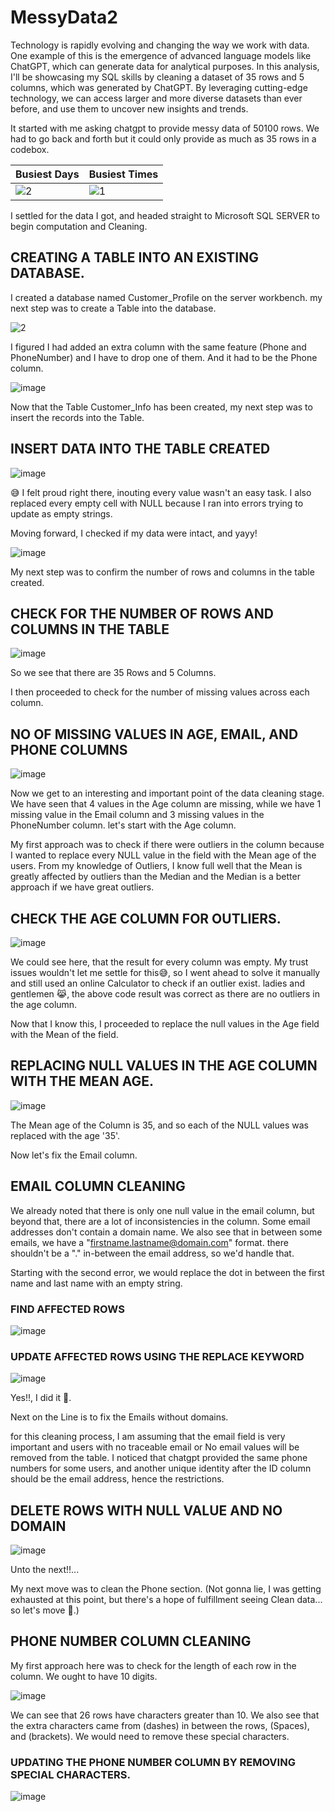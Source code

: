# MessyData2

Technology is rapidly evolving and changing the way we work with data. One example of this is the emergence of advanced language models like ChatGPT, which can generate data for analytical purposes.
In this analysis, I'll be showcasing my SQL skills by cleaning a dataset of 35 rows and 5 columns, which was generated by ChatGPT. By leveraging cutting-edge technology, we can access larger and more diverse datasets than ever before, and use them to uncover new insights and trends.

It started with me asking chatgpt to provide messy data of 50100 rows. We had to go back and forth but it could only provide as much as 35 rows in a codebox.

Busiest Days                                                                                        |  Busiest Times
-------------------------------------------------------------------------------------------------------------|------------------------- 
![2](https://github.com/Emem-Data/MessyData2/assets/103915142/820fa997-f26f-4a71-9771-bf71ec4e5f69) | ![1](https://github.com/Emem-Data/MessyData2/assets/103915142/2e314da7-8b26-43f6-8ddb-3d2fc508c202)


I settled for the data I got, and headed straight to Microsoft SQL SERVER to begin computation and Cleaning.

## CREATING A TABLE INTO AN EXISTING DATABASE. 
I created a database named Customer_Profile on the server workbench. 
my next step was to create a Table into the database.

![2](https://github.com/Emem-Data/MessyData2/assets/103915142/e86713dc-cacc-4a99-a8de-b44a35656d5a)

I figured I had added an extra column with the same feature (Phone and PhoneNumber) and I have to drop one of them. And it had to be the Phone column.

![image](https://github.com/Emem-Data/MessyData2/assets/103915142/4bf0d8ad-bdfa-45d8-830b-0a5a5136091f)

Now that the Table Customer_Info has been created, my next step was to insert the records into the Table. 

## INSERT DATA INTO THE TABLE CREATED

![image](https://github.com/Emem-Data/MessyData2/assets/103915142/d8e90709-5bf0-4b75-bbd9-7a0f85b425ac)

😅 I felt proud right there, inouting every value wasn't an easy task. I also replaced every empty cell with NULL because I ran into errors trying to update as empty strings.

Moving forward, I checked if my data were intact, and yayy!

![image](https://github.com/Emem-Data/MessyData2/assets/103915142/e6adbda4-aec7-4aba-ba8d-1fad0aa5ab05)

My next step was to confirm the number of rows and columns in the table created.

## CHECK FOR THE NUMBER OF ROWS AND COLUMNS IN THE TABLE

![image](https://github.com/Emem-Data/MessyData2/assets/103915142/85c6fe81-d408-4e6b-a8b7-5517926ebee6)

So we see that there are 35 Rows and 5 Columns. 

I then proceeded to check for the number of missing values across each column.

## NO OF MISSING VALUES IN AGE, EMAIL, AND PHONE COLUMNS

![image](https://github.com/Emem-Data/MessyData2/assets/103915142/20a917be-9b82-413c-8450-a5448f949887)

Now we get to an interesting and important point of the data cleaning stage. We have seen that 4 values in the Age column are missing, while we have 1 missing value in the Email column and 3 missing values in the PhoneNumber column. 
let's start with the Age column. 

My first approach was to check if there were outliers in the column because I wanted to replace every NULL value in the field with the Mean age of the users. From my knowledge of Outliers, I know full well that the Mean is greatly affected by outliers than the Median and the Median is a better approach if we have great outliers. 

## CHECK THE AGE COLUMN FOR OUTLIERS.

![image](https://github.com/Emem-Data/MessyData2/assets/103915142/0cd464b9-5591-4273-9746-a810141e205f)

We could see here, that the result for every column was empty. My trust issues wouldn't let me settle for this😅, so I went ahead to solve it manually and still used an online Calculator to check if an outlier exist. ladies and gentlemen 😹, the above code result was correct as there are no outliers in the age column. 

Now that I know this, I proceeded to replace the null values in the Age field with the Mean of the field.

## REPLACING NULL VALUES IN THE AGE COLUMN WITH THE MEAN AGE.

![image](https://github.com/Emem-Data/MessyData2/assets/103915142/0176b38d-86a8-47f2-9a79-7bcd79d3eae3)

The Mean age of the Column is 35, and so each of the NULL values was replaced with the age '35'.

Now let's fix the Email column.

## EMAIL COLUMN CLEANING
We already noted that there is only one null value in the email column, but beyond that, there are a lot of inconsistencies in the column. Some email addresses don't contain a domain name. We also see that in between some emails, we have a "firstname.lastname@domain.com" format. there shouldn't be a "." in-between the email address, so we'd handle that.

Starting with the second error, we would replace the dot in between the first name and last name with an empty string.

### FIND AFFECTED ROWS
![image](https://github.com/Emem-Data/MessyData2/assets/103915142/98e1b723-c576-46e7-b55f-3e0d5b392441)

### UPDATE AFFECTED ROWS USING THE REPLACE KEYWORD

![image](https://github.com/Emem-Data/MessyData2/assets/103915142/e1010c4f-41db-4b62-8cce-ad396eb54bc7)


Yes!!, I did it 💃.

Next on the Line is to fix the Emails without domains. 

for this cleaning process, I am assuming that the email field is very important and users with no traceable email or No email values will be removed from the table. I noticed that chatgpt provided the same phone numbers for some users, and another unique identity after the ID column should be the email address, hence the restrictions.

## DELETE ROWS WITH NULL VALUE AND NO DOMAIN


![image](https://github.com/Emem-Data/MessyData2/assets/103915142/ea6eb9e1-92b0-4e4e-bd76-747935629774)


Unto the next!!...

My next move was to clean the Phone section. (Not gonna lie, I was getting exhausted at this point, but there's a hope of fulfillment seeing Clean data... so let's move 🚀.)

## PHONE NUMBER COLUMN CLEANING

My first approach here was to check for the length of each row in the column. We ought to have 10 digits.

![image](https://github.com/Emem-Data/MessyData2/assets/103915142/e7fc6936-7013-444f-9803-dd632eebc3dc)

We can see that 26 rows have characters greater than 10. We also see that the extra characters came from (dashes) in between the rows, (Spaces), and (brackets). We would need to remove these special characters.

### UPDATING THE PHONE NUMBER COLUMN BY REMOVING SPECIAL CHARACTERS.

![image](https://github.com/Emem-Data/MessyData2/assets/103915142/37750e32-26db-457c-9309-c256829335fb)








